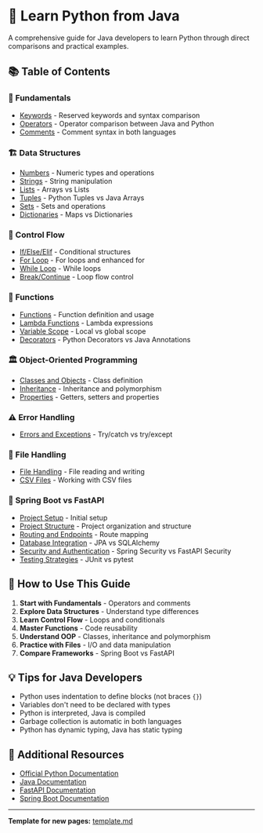 # 🐍 Learn Python from Java

A comprehensive guide for Java developers to learn Python through direct comparisons and practical examples.

## 📚 Table of Contents

### 🔧 Fundamentals
- [Keywords](fundamentals/keywords.md) - Reserved keywords and syntax comparison
- [Operators](fundamentals/operators.md) - Operator comparison between Java and Python
- [Comments](fundamentals/comments.md) - Comment syntax in both languages

### 🏗️ Data Structures
- [Numbers](data-structures/numbers.md) - Numeric types and operations
- [Strings](data-structures/string.md) - String manipulation
- [Lists](data-structures/list.md) - Arrays vs Lists
- [Tuples](data-structures/tuple.md) - Python Tuples vs Java Arrays
- [Sets](data-structures/set.md) - Sets and operations
- [Dictionaries](data-structures/dictionary.md) - Maps vs Dictionaries

### 🔄 Control Flow
- [If/Else/Elif](control-flow/if-else-elif.md) - Conditional structures
- [For Loop](control-flow/for-loop.md) - For loops and enhanced for
- [While Loop](control-flow/while-loop.md) - While loops
- [Break/Continue](control-flow/break-continue.md) - Loop flow control

### 🎯 Functions
- [Functions](functions/functions.md) - Function definition and usage
- [Lambda Functions](functions/lambda-function.md) - Lambda expressions
- [Variable Scope](functions/variables-scope.md) - Local vs global scope
- [Decorators](functions/decorators.md) - Python Decorators vs Java Annotations

### 🏛️ Object-Oriented Programming
- [Classes and Objects](oop/classes-and-objects.md) - Class definition
- [Inheritance](oop/inheritance.md) - Inheritance and polymorphism
- [Properties](oop/properties.md) - Getters, setters and properties

### ⚠️ Error Handling
- [Errors and Exceptions](errors/errors-and-exceptions.md) - Try/catch vs try/except

### 📁 File Handling
- [File Handling](file-handling/file-handling.md) - File reading and writing
- [CSV Files](file-handling/reading-and-writing-csv-files.md) - Working with CSV files

### 🚀 Spring Boot vs FastAPI
- [Project Setup](springboot-vs-fastapi/project-setup.md) - Initial setup
- [Project Structure](springboot-vs-fastapi/project-structure.md) - Project organization and structure
- [Routing and Endpoints](springboot-vs-fastapi/routing-endpoints.md) - Route mapping
- [Database Integration](springboot-vs-fastapi/database-integration.md) - JPA vs SQLAlchemy
- [Security and Authentication](springboot-vs-fastapi/security-authentication.md) - Spring Security vs FastAPI Security
- [Testing Strategies](springboot-vs-fastapi/testing-strategies.md) - JUnit vs pytest

## 🎯 How to Use This Guide

1. **Start with Fundamentals** - Operators and comments
2. **Explore Data Structures** - Understand type differences
3. **Learn Control Flow** - Loops and conditionals
4. **Master Functions** - Code reusability
5. **Understand OOP** - Classes, inheritance and polymorphism
6. **Practice with Files** - I/O and data manipulation
7. **Compare Frameworks** - Spring Boot vs FastAPI

## 💡 Tips for Java Developers

- Python uses indentation to define blocks (not braces `{}`)
- Variables don't need to be declared with types
- Python is interpreted, Java is compiled
- Garbage collection is automatic in both languages
- Python has dynamic typing, Java has static typing

## 🔗 Additional Resources

- [Official Python Documentation](https://docs.python.org/3/)
- [Java Documentation](https://docs.oracle.com/en/java/)
- [FastAPI Documentation](https://fastapi.tiangolo.com/)
- [Spring Boot Documentation](https://spring.io/projects/spring-boot)

---

**Template for new pages:** [template.md](template.md)
